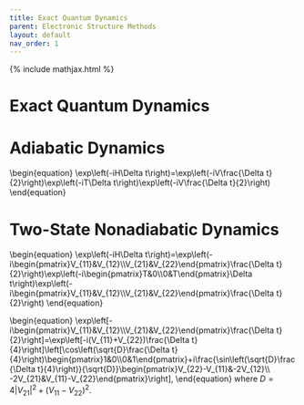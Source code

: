 ```yaml
---
title: Exact Quantum Dynamics
parent: Electronic Structure Methods
layout: default
nav_order: 1
---
```

{% include mathjax.html %}

# Exact Quantum Dynamics

# Adiabatic Dynamics

\begin{equation}
\exp\left(-iH\Delta t\right)=\exp\left(-iV\frac{\Delta t}{2}\right)\exp\left(-iT\Delta t\right)\exp\left(-iV\frac{\Delta t}{2}\right)
\end{equation}

# Two-State Nonadiabatic Dynamics

\begin{equation}
\exp\left(-iH\Delta t\right)=\exp\left(-i\begin{pmatrix}V_{11}&V_{12}\\\V_{21}&V_{22}\end{pmatrix}\frac{\Delta t}{2}\right)\exp\left(-i\begin{pmatrix}T&0\\\0&T\end{pmatrix}\Delta t\right)\exp\left(-i\begin{pmatrix}V_{11}&V_{12}\\\V_{21}&V_{22}\end{pmatrix}\frac{\Delta t}{2}\right)
\end{equation}

\begin{equation}
\exp\left[-i\begin{pmatrix}V_{11}&V_{12}\\\V_{21}&V_{22}\end{pmatrix}\frac{\Delta t}{2}\right]=\exp\left[-i(V_{11}+V_{22})\frac{\Delta t}{4}\right]\left[\cos\left(\sqrt{D}\frac{\Delta t}{4}\right)\begin{pmatrix}1&0\\\0&1\end{pmatrix}+i\frac{\sin\left(\sqrt{D}\frac{\Delta t}{4}\right)}{\sqrt{D}}\begin{pmatrix}V_{22}-V_{11}&-2V_{12}\\\ -2V_{21}&V_{11}-V_{22}\end{pmatrix}\right],
\end{equation}
where $D=4|V_{21}|^2+(V_{11}-V_{22})^2$.

